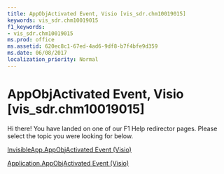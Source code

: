 ```yaml
---
title: AppObjActivated Event, Visio [vis_sdr.chm10019015]
keywords: vis_sdr.chm10019015
f1_keywords:
- vis_sdr.chm10019015
ms.prod: office
ms.assetid: 620ec8c1-67ed-4ad6-9df8-b7f4bfe9d359
ms.date: 06/08/2017
localization_priority: Normal
---
```



# AppObjActivated Event, Visio [vis_sdr.chm10019015]

Hi there! You have landed on one of our F1 Help redirector pages. Please select the topic you were looking for below.

[InvisibleApp.AppObjActivated Event (Visio)](http://msdn.microsoft.com/library/d37d2b3b-4d60-75e3-6b29-18d60e911c8f%28Office.15%29.aspx)

[Application.AppObjActivated Event (Visio)](http://msdn.microsoft.com/library/ab27fad1-5afb-534c-987f-e5401603aa52%28Office.15%29.aspx)


